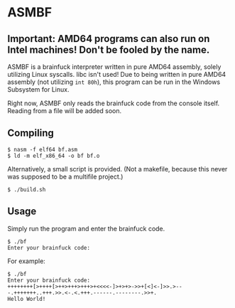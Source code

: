# ASMBF

## Important: AMD64 programs can also run on Intel machines! Don't be fooled by the name.

ASMBF is a brainfuck interpreter written in pure AMD64 assembly, solely utilizing Linux syscalls. libc isn't used! Due to being written in pure AMD64 assembly (not utilizing ``int 80h``), this program can be run in the Windows Subsystem for Linux.

Right now, ASMBF only reads the brainfuck code from the console itself. Reading from a file will be added soon.

## Compiling

```
$ nasm -f elf64 bf.asm
$ ld -m elf_x86_64 -o bf bf.o
```

Alternatively, a small script is provided. (Not a makefile, because this never was supposed to be a multifile project.)

```
$ ./build.sh
```

## Usage

Simply run the program and enter the brainfuck code.

```
$ ./bf
Enter your brainfuck code:
```

For example:
```
$ ./bf
Enter your brainfuck code:
++++++++[>++++[>++>+++>+++>+<<<<-]>+>+>->>+[<]<-]>>.>---.+++++++..+++.>>.<-.<.+++.------.--------.>>+.
Hello World!
```
